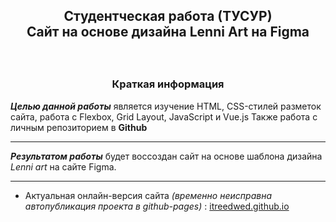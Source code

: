 <h2><p style="text-align: center;">Студентческая работа (ТУСУР)<br>
Сайт на основе дизайна Lenni Art на Figma</p></h2><br>
 
<h3><p style="text-align: center;">Краткая информация</p></h3>

***Целью данной работы*** является изучение HTML, CSS-стилей
разметок сайта, работа с Flexbox, Grid Layout, JavaScript и Vue.js
Также работа с личным репозиторием в **Github**

***

***Результатом работы*** будет воссоздан сайт на основе шаблона дизайна *Lenni art* на сайте Figma.

***

* Актуальная онлайн-версия сайта *(временно неисправна автопубликация проекта в github-pages)* : [itreedwed.github.io][def]

[def]: itreedwed.github.io "Перейти"
